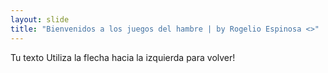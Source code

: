 ```yaml
---
layout: slide
title: "Bienvenidos a los juegos del hambre | by Rogelio Espinosa <>"
---
```

Tu texto
Utiliza la flecha hacia la izquierda para volver!
